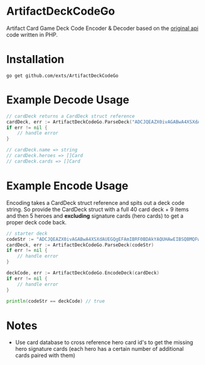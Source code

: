# ArtifactDeckCodeGo
Artifact Card Game Deck Code Encoder & Decoder based on the [original api](https://github.com/ValveSoftware/ArtifactDeckCode) code written in PHP.

# Installation

`go get github.com/exts/ArtifactDeckCodeGo`

# Example Decode Usage

```go
// cardDeck returns a CardDeck struct reference
cardDeck, err := ArtifactDeckCodeGo.ParseDeck("ADCJQEAZX0ivAGABwA4XSXdAUEGQgEFAmIBRF0BDAkYAQUHAwEIBSQBMQFwASgBTw__")
if err != nil {
	// handle error
}

// cardDeck.name => string
// cardDeck.heroes => []Card
// cardDeck.cards => []Card
```

# Example Encode Usage

Encoding takes a CardDeck struct reference and spits out a deck code string. So provide the CardDeck struct with a full 40 card deck + 9 items and then 5 heroes and **excluding** signature cards (hero cards) to get a proper deck code back.

```go
// starter deck
codeStr := "ADCJQEAZX0ivAGABwA4XSXdAUEGQgEFAmIBRF0BDAkYAQUHAwEIBSQBMQFwASgBTw__"
cardDeck, err := ArtifactDeckCodeGo.ParseDeck(codeStr)
if err != nil {
	// handle error
}

deckCode, err := ArtifactDeckCodeGo.EncodeDeck(cardDeck)
if err != nil {
	// handle error
}

println(codeStr == deckCode) // true
```

# Notes
- Use card database to cross reference hero card id's to get the missing hero signature cards (each hero has a certain number of additional cards paired with them)